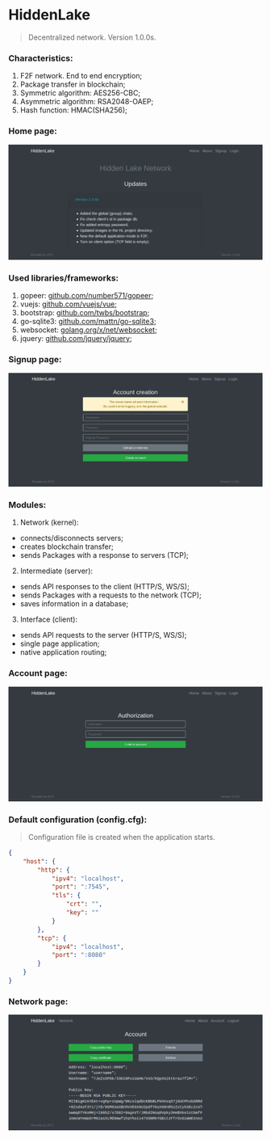 # HiddenLake

> Decentralized network. Version 1.0.0s.

### Characteristics:
1. F2F network. End to end encryption;
2. Package transfer in blockchain;
3. Symmetric algorithm: AES256-CBC;
4. Asymmetric algorithm: RSA2048-OAEP;
5. Hash function: HMAC(SHA256);

### Home page:
<img src="/images/HiddenLake1.png" alt="HomePage"/>

### Used libraries/frameworks:
1. gopeer: [github.com/number571/gopeer](https://github.com/number571/gopeer);
2. vuejs: [github.com/vuejs/vue](https://github.com/vuejs/vue);
3. bootstrap: [github.com/twbs/bootstrap](https://github.com/twbs/bootstrap);
4. go-sqlite3: [github.com/mattn/go-sqlite3](https://github.com/mattn/go-sqlite3);
5. websocket: [golang.org/x/net/websocket](https://golang.org/x/net/websocket);
6. jquery: [github.com/jquery/jquery](https://github.com/jquery/jquery);

### Signup page:
<img src="/images/HiddenLake2.png" alt="SignupPage"/>

### Modules:
1. Network (kernel): 
* connects/disconnects servers;
* creates blockchain transfer;
* sends Packages with a response to servers (TCP);
2. Intermediate (server): 
* sends API responses to the client (HTTP/S, WS/S);
* sends Packages with a requests to the network (TCP);
* saves information in a database;
3. Interface (client): 
* sends API requests to the server (HTTP/S, WS/S);
* single page application;
* native application routing;

### Account page:
<img src="/images/HiddenLake3.png" alt="AccountPage"/>

### Default configuration (config.cfg): 
> Configuration file is created when the application starts.
```json
{
	"host": {
		"http": {
			"ipv4": "localhost",
			"port": ":7545",
			"tls": {
				"crt": "",
				"key": ""
			}
		},
		"tcp": {
			"ipv4": "localhost",
			"port": ":8080"
		}
	}
}
```

### Network page:
<img src="/images/HiddenLake4.png" alt="NetworkPage"/>
